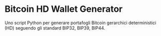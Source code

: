 # Bitcoin HD Wallet Generator

Uno script Python per generare portafogli Bitcoin gerarchici deterministici (HD) seguendo gli standard BIP32, BIP39, BIP44.


